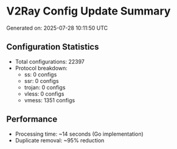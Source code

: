 # V2Ray Config Update Summary
Generated on: 2025-07-28 10:11:50 UTC

## Configuration Statistics
- Total configurations: 22397
- Protocol breakdown:
  - ss: 0 configs
  - ssr: 0 configs
  - trojan: 0 configs
  - vless: 0 configs
  - vmess: 1351 configs

## Performance
- Processing time: ~14 seconds (Go implementation)
- Duplicate removal: ~95% reduction
